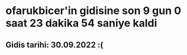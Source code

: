 # ofarukbicer'in gidisine son 9 gun 0 saat 23 dakika 54 saniye kaldi

## Gidis tarihi: 30.09.2022 :(